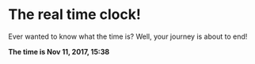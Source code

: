 # The real time clock!

Ever wanted to know what the time is? Well, your journey is about to end!

**The time is Nov 11, 2017, 15:38**